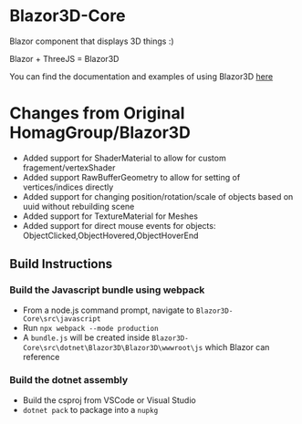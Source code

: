 # Blazor3D-Core
Blazor component that displays 3D things :) 

Blazor + ThreeJS = Blazor3D

You can find the documentation and examples of using Blazor3D [here](https://github.com/HomagGroup/Blazor3D)

# Changes from Original HomagGroup/Blazor3D
* Added support for ShaderMaterial to allow for custom fragement/vertexShader
* Added support RawBufferGeometry to allow for setting of vertices/indices directly
* Added support for changing position/rotation/scale of objects based on uuid without rebuilding scene
* Added support for TextureMaterial for Meshes
* Added support for direct mouse events for objects: ObjectClicked,ObjectHovered,ObjectHoverEnd

## Build Instructions
### Build the Javascript bundle using webpack
* From a node.js command prompt, navigate to `Blazor3D-Core\src\javascript`
* Run `npx webpack --mode production`
* A `bundle.js` will be created inside `Blazor3D-Core\src\dotnet\Blazor3D\Blazor3D\wwwroot\js` which Blazor can reference

### Build the dotnet assembly 
* Build the csproj from VSCode or Visual Studio
* `dotnet pack` to package into a `nupkg`
